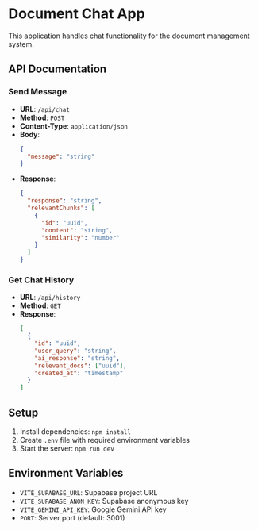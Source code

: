 # Document Chat App

This application handles chat functionality for the document management system.

## API Documentation

### Send Message
- **URL**: `/api/chat`
- **Method**: `POST`
- **Content-Type**: `application/json`
- **Body**:
  ```json
  {
    "message": "string"
  }
  ```
- **Response**:
  ```json
  {
    "response": "string",
    "relevantChunks": [
      {
        "id": "uuid",
        "content": "string",
        "similarity": "number"
      }
    ]
  }
  ```

### Get Chat History
- **URL**: `/api/history`
- **Method**: `GET`
- **Response**:
  ```json
  [
    {
      "id": "uuid",
      "user_query": "string",
      "ai_response": "string",
      "relevant_docs": ["uuid"],
      "created_at": "timestamp"
    }
  ]
  ```

## Setup
1. Install dependencies: `npm install`
2. Create `.env` file with required environment variables
3. Start the server: `npm run dev`

## Environment Variables
- `VITE_SUPABASE_URL`: Supabase project URL
- `VITE_SUPABASE_ANON_KEY`: Supabase anonymous key
- `VITE_GEMINI_API_KEY`: Google Gemini API key
- `PORT`: Server port (default: 3001)

